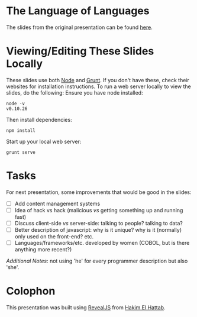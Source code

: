 The Language of Languages
======================

The slides from the original presentation can be found [here](http://womenwhocodedc.github.io/thelanguagesoflanguages/).

# Viewing/Editing These Slides Locally
These slides use both [Node]() and [Grunt](). If you don't have these, check their websites for installation instructions. To run a web server locally to view the slides, do the following:
Ensure you have node installed:

    node -v
    v0.10.26

Then install dependencies:

    npm install

Start up your local web server:

    grunt serve
    
# Tasks 
For next presentation, some improvements that would be good in the slides:
- [ ] Add content management systems
- [ ] Idea of hack vs hack (malicious _vs_ getting something up and running fast)
- [ ] Discuss client-side _vs_ server-side: talking to people? talking to data?
- [ ] Better description of javascript: why is it unique? why is it (normally) only used on the front-end? etc.
- [ ] Languages/frameworks/etc. developed by women (COBOL, but is there anything more recent?)

_Additional Notes_: not using 'he' for every programmer description but also 'she'.

# Colophon
This presentation was built using [RevealJS](http://lab.hakim.se/reveal-js/#/) from [Hakim El Hattab](http://hakim.se/).

